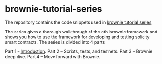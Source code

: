 # brownie-tutorial-series
The repository contains the code snippets used in [brownie tutorial series](https://chainstack.com/the-brownie-tutorial-series-part-1/)

The series gives a thorough walkthrough of the eth-brownie framework and shows you how to use the framework for developing and testing solidity smart contracts. The series is divided into 4 parts

  Part 1 – [Introduction](https://chainstack.com/the-brownie-tutorial-series-part-1/).
  Part 2 – Scripts, tests, and testnets.
  Part 3 – Brownie deep dive.
  Part 4 – Move forward with Brownie.
       
